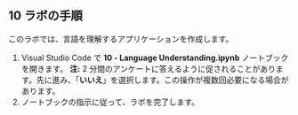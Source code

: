 ﻿---
lab:
    title: '言語理解'
---

## 10 ラボの手順
このラボでは、言語を理解するアプリケーションを作成します。 

1.  Visual Studio Code で **10 - Language Understanding.ipynb** ノートブックを開きます。 
    **注:** 2 分間のアンケートに答えるように促されることがあります。先に進み、「**いいえ**」を選択します。この操作が複数回必要になる場合があります。
2.  ノートブックの指示に従って、ラボを完了します。